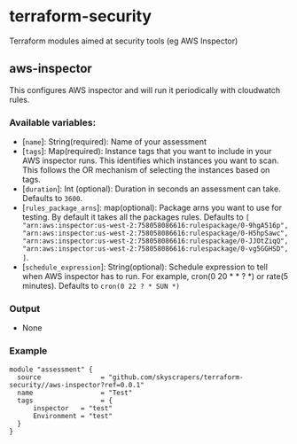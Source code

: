 # terraform-security
Terraform modules aimed at security tools (eg AWS Inspector)

## aws-inspector
This configures AWS inspector and will run it periodically with cloudwatch rules. 

### Available variables:
 * [`name`]: String(required): Name of your assessment
 * [`tags`]: Map(required): Instance tags that you want to include in your AWS inspector runs. This identifies which instances you want to scan. This follows the OR mechanism of selecting the instances based on tags.
 * [`duration`]: Int (optional): Duration in seconds an assessment can take. Defaults to `3600`.
 * [`rules_package_arns`]: map(optional): Package arns you want to use for testing. By default it takes all the packages rules. Defaults to `[
    "arn:aws:inspector:us-west-2:758058086616:rulespackage/0-9hgA516p",
    "arn:aws:inspector:us-west-2:758058086616:rulespackage/0-H5hpSawc",
    "arn:aws:inspector:us-west-2:758058086616:rulespackage/0-JJOtZiqQ",
    "arn:aws:inspector:us-west-2:758058086616:rulespackage/0-vg5GGHSD",
  ]`.
* [`schedule_expression`]: String(optional): Schedule expression to tell when AWS inspector has to run. For example, cron(0 20 * * ? *) or rate(5 minutes). Defaults to `cron(0 22 ? * SUN *)`

### Output
 * None

### Example
```
module "assessment" {
  source               = "github.com/skyscrapers/terraform-security//aws-inspector?ref=0.0.1"
  name                 = "Test"
  tags                 = {
      inspector   = "test"
      Environment = "test"
  }
}
```
